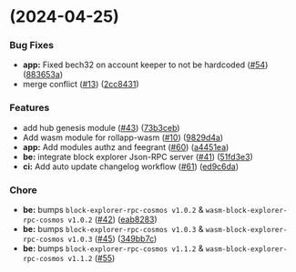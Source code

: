 #  (2024-04-25)


### Bug Fixes

* **app:** Fixed bech32 on account keeper to not be hardcoded  ([#54](https://github.com/dymensionxyz/rollapp-wasm/issues/54)) ([883653a](https://github.com/dymensionxyz/rollapp-wasm/commit/883653af7053450af80719e1cfd93e8309ba7a7d))
* merge conflict ([#13](https://github.com/dymensionxyz/rollapp-wasm/issues/13)) ([2cc8431](https://github.com/dymensionxyz/rollapp-wasm/commit/2cc8431a3dc57a60efece2a485c7298c08d22ecb))


### Features

* add hub genesis module ([#43](https://github.com/dymensionxyz/rollapp-wasm/issues/43)) ([73b3ceb](https://github.com/dymensionxyz/rollapp-wasm/commit/73b3cebef6c159494f0a4074ef5edb804b82bf0c))
* Add wasm module for rollapp-wasm ([#10](https://github.com/dymensionxyz/rollapp-wasm/issues/10)) ([9829d4a](https://github.com/dymensionxyz/rollapp-wasm/commit/9829d4a10b9f7928c98151b7295b20f0d54a8ad0))
* **app:** Add modules authz and feegrant ([#60](https://github.com/dymensionxyz/rollapp-wasm/issues/60)) ([a4451ea](https://github.com/dymensionxyz/rollapp-wasm/commit/a4451eaebd11eb49c89a40c239f6dd8593f201d1))
* **be:** integrate block explorer Json-RPC server ([#41](https://github.com/dymensionxyz/rollapp-wasm/issues/41)) ([51fd3e3](https://github.com/dymensionxyz/rollapp-wasm/commit/51fd3e36a0404d68325c64f79f65a15afc3be82a))
* **ci:** Add auto update changelog workflow ([#61](https://github.com/dymensionxyz/rollapp-wasm/issues/61)) ([ed9c6da](https://github.com/dymensionxyz/rollapp-wasm/commit/ed9c6da98f33a9842ae83007b46bc074f67d2152))


### Chore

* **be:** bumps `block-explorer-rpc-cosmos v1.0.2` & `wasm-block-explorer-rpc-cosmos v1.0.2` ([#42](https://github.com/dymensionxyz/rollapp-wasm/issues/42)) ([eab8283](https://github.com/dymensionxyz/rollapp-wasm/commit/eab82830f8ac5586cdc5d67f134fe52cda48f502))
* **be:** bumps `block-explorer-rpc-cosmos v1.0.3` & `wasm-block-explorer-rpc-cosmos v1.0.3` ([#45](https://github.com/dymensionxyz/rollapp-wasm/issues/45)) ([349bb7c](https://github.com/dymensionxyz/rollapp-wasm/commit/349bb7cf51b954aba087f951bdce02f914d32d6c))
* **be:** bumps `block-explorer-rpc-cosmos v1.1.2` & `wasm-block-explorer-rpc-cosmos v1.1.2` ([#55](https://github.com/dymensionxyz/rollapp-wasm/issues/55))